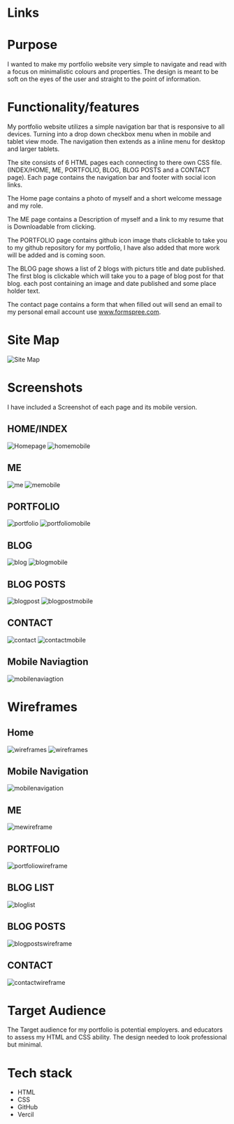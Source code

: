 # Links



# Purpose

I wanted to make my portfolio website very simple to navigate and read with a focus on minimalistic colours and properties.
The design is meant to be soft on the eyes of the user and straight to the point of information. 

# Functionality/features

My portfolio website utilizes a simple navigation bar that is responsive to all devices. Turning into a drop down checkbox menu 
when in mobile and tablet view mode. The navigation then extends as a inline menu for desktop and larger tablets.

The site consists of 6 HTML pages each connecting to there own CSS file. (INDEX/HOME, ME, PORTFOLIO, BLOG, BLOG POSTS and a CONTACT page).
Each page contains the navigation bar and footer with social icon links.

The Home page contains a photo of myself and a short welcome message and my role. 

The ME page contains a Description of myself and a link to my resume that is Downloadable from clicking.

The PORTFOLIO page contains github icon image thats clickable to take you to my github repository for my portfolio, I have also added that more work will be added and is coming soon. 

The BLOG page shows a list of 2 blogs with picturs title and date published. The first blog is clickable which will take you to a page of blog post for that blog. each post containing an
image and date published and some place holder text. 

The contact page contains a form that when filled out will send an email to my personal email account use www.formspree.com.

# Site Map

![Site Map](docs/sitemap.png)







# Screenshots

I have included a Screenshot of each page and its mobile version.

## HOME/INDEX
![Homepage](docs/home.png)
![homemobile](docs/homemobile.png)

## ME
![me](docs/me.png)
![memobile](docs/memobile.png)

## PORTFOLIO
![portfolio](docs/portfolio.png)
![portfoliomobile](docs/portfoliomobile.png)

## BLOG
![blog](docs/blog.png)
![blogmobile](docs/Blogsmobile.png)

## BLOG POSTS
![blogpost](docs/blogpost.png)
![blogpostmobile](docs/Blogpostmobile.png)

## CONTACT
![contact](docs/contact.png)
![contactmobile](docs/Contactmobile.png)

## Mobile Naviagtion
![mobilenaviagtion](docs/navmobile.png)


# Wireframes
## Home
![wireframes](docs/wireframes/homewireframe.png)
![wireframes](docs/wireframes/mobilehomewireframe.png)

## Mobile Navigation 
![mobilenavigation](docs/wireframes/mobilenavwireframe.png)

## ME
![mewireframe](docs/wireframes/mewireframe.png)

## PORTFOLIO
![portfoliowireframe](docs/wireframes/portfoliowireframe.png)

## BLOG LIST
![bloglist](docs/wireframes/bloglistwireframe.png)

## BLOG POSTS
![blogpostswireframe](docs/wireframes/blogpostswireframe.png)

## CONTACT
![contactwireframe](docs/wireframes/contactpagewireframe.png)

# Target Audience 

The Target audience for my portfolio is potential employers. and educators to assess my HTML and CSS ability. The design needed to look professional but minimal. 

# Tech stack 

- HTML
- CSS
- GitHub
- Vercil